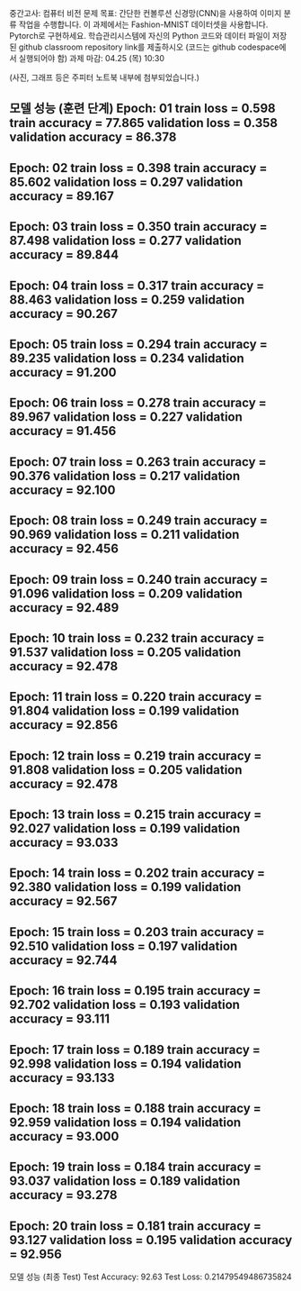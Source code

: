중간고사: 컴퓨터 비전 문제
목표: 간단한 컨볼루션 신경망(CNN)을 사용하여 이미지 분류 작업을 수행합니다. 이 과제에서는 Fashion-MNIST 데이터셋을 사용합니다. Pytorch로 구현하세요.
학습관리시스템에 자신의 Python 코드와 데이터 파일이 저장된 github classroom repository link를 제출하시오 (코드는 github codespace에서 실행되어야 함)
과제 마감: 04.25 (목) 10:30

(사진, 그래프 등은 주피터 노트북 내부에 첨부되었습니다.)

모델 성능 (훈련 단계)
Epoch: 01
train loss = 0.598 train accuracy = 77.865
validation loss = 0.358 validation accuracy = 86.378
------------------------------------------------------------
Epoch: 02
train loss = 0.398 train accuracy = 85.602
validation loss = 0.297 validation accuracy = 89.167
------------------------------------------------------------
Epoch: 03
train loss = 0.350 train accuracy = 87.498
validation loss = 0.277 validation accuracy = 89.844
------------------------------------------------------------
Epoch: 04
train loss = 0.317 train accuracy = 88.463
validation loss = 0.259 validation accuracy = 90.267
------------------------------------------------------------
Epoch: 05
train loss = 0.294 train accuracy = 89.235
validation loss = 0.234 validation accuracy = 91.200
------------------------------------------------------------
Epoch: 06
train loss = 0.278 train accuracy = 89.967
validation loss = 0.227 validation accuracy = 91.456
------------------------------------------------------------
Epoch: 07
train loss = 0.263 train accuracy = 90.376
validation loss = 0.217 validation accuracy = 92.100
------------------------------------------------------------
Epoch: 08
train loss = 0.249 train accuracy = 90.969
validation loss = 0.211 validation accuracy = 92.456
------------------------------------------------------------
Epoch: 09
train loss = 0.240 train accuracy = 91.096
validation loss = 0.209 validation accuracy = 92.489
------------------------------------------------------------
Epoch: 10
train loss = 0.232 train accuracy = 91.537
validation loss = 0.205 validation accuracy = 92.478
------------------------------------------------------------
Epoch: 11
train loss = 0.220 train accuracy = 91.804
validation loss = 0.199 validation accuracy = 92.856
------------------------------------------------------------
Epoch: 12
train loss = 0.219 train accuracy = 91.808
validation loss = 0.205 validation accuracy = 92.478
------------------------------------------------------------
Epoch: 13
train loss = 0.215 train accuracy = 92.027
validation loss = 0.199 validation accuracy = 93.033
------------------------------------------------------------
Epoch: 14
train loss = 0.202 train accuracy = 92.380
validation loss = 0.199 validation accuracy = 92.567
------------------------------------------------------------
Epoch: 15
train loss = 0.203 train accuracy = 92.510
validation loss = 0.197 validation accuracy = 92.744
------------------------------------------------------------
Epoch: 16
train loss = 0.195 train accuracy = 92.702
validation loss = 0.193 validation accuracy = 93.111
------------------------------------------------------------
Epoch: 17
train loss = 0.189 train accuracy = 92.998
validation loss = 0.194 validation accuracy = 93.133
------------------------------------------------------------
Epoch: 18
train loss = 0.188 train accuracy = 92.959
validation loss = 0.194 validation accuracy = 93.000
------------------------------------------------------------
Epoch: 19
train loss = 0.184 train accuracy = 93.037
validation loss = 0.189 validation accuracy = 93.278
------------------------------------------------------------
Epoch: 20
train loss = 0.181 train accuracy = 93.127
validation loss = 0.195 validation accuracy = 92.956
------------------------------------------------------------

모델 성능 (최종 Test)
Test Accuracy: 92.63
Test Loss: 0.21479549486735824

